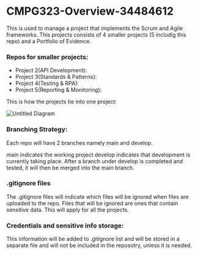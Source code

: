 # CMPG323-Overview-34484612
This is used to manage a project that implements the Scrum and Agile frameworks. This projects consists of 4 smaller projects (5 includig this repo) and a Portfolio of Evidence.


### Repos for smaller projects:
  - Project 2(API Development): 
  - Project 3(Standards & Patterns):
  - Project 4(Testing & RPA):
  - Project 5(Reporting & Monitoring):

This is how the projects tie into one project:

![Untitled Diagram](https://user-images.githubusercontent.com/102803595/184359850-9a64affd-b278-412e-b5aa-3f9113f9ae27.png)


### Branching Strategy:
Each repo will have 2 branches namely main and develop.

main indicates the working project
develop indicates that development is currently taking place.
After a branch under develop is completed and tested, it will then be merged into the main branch.


### .gitignore files
The .gitignore files will indicate which files will be ignored when files are uploaded to the repo. Files that will be ignored are ones that contain sensitive data. This will apply for all the projects.


### Credentials and sensitive info storage:
This information will be added to .gitignore list and will be stored in a separate file and will not be included in the reposotry, unless it is needed. 
